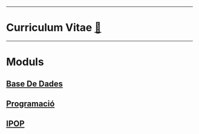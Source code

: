 ***
# Curriculum Vitae [📝](https://github.com/elVakera/daw-ipop-2324/blob/main/CV%20DAVID%20imagen.pdf)
***
# Moduls
## [Base De Dades](https://github.com/elVakera/DAW/tree/main/Data%20Base)
## [Programació](https://github.com/elVakera/DAW/tree/main/Programming)
## [IPOP](https://github.com/elVakera/DAW/tree/main/IPOP%2023-24)

